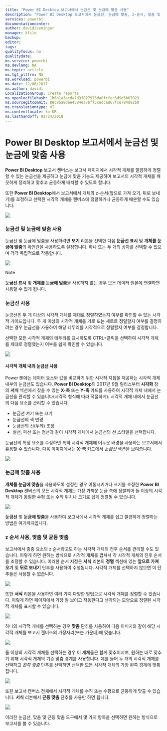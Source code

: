 ```yaml
---
title: "Power BI Desktop 보고서에서 눈금선 및 눈금에 맞춤 사용"
description: "Power BI Desktop 보고서에서 눈금선, 눈금에 맞춤, z-순서, 맞춤 및 균등 맞춤 사용"
services: powerbi
documentationcenter: 
author: davidiseminger
manager: kfile
backup: 
editor: 
tags: 
qualityfocus: no
qualitydate: 
ms.service: powerbi
ms.devlang: NA
ms.topic: article
ms.tgt_pltfrm: NA
ms.workload: powerbi
ms.date: 12/06/2017
ms.author: davidi
LocalizationGroup: Create reports
ms.openlocfilehash: 1b6b1a3ecda7d3f827975da8fcfec5d9d5b67023
ms.sourcegitcommit: 88c8ba8dee4384ea7bff5cedcad67fce784d92b0
ms.translationtype: HT
ms.contentlocale: ko-KR
ms.lasthandoff: 02/24/2018
---
```

# <a name="use-gridlines-and-snap-to-grid-in-power-bi-desktop-reports"></a>Power BI Desktop 보고서에서 눈금선 및 눈금에 맞춤 사용
**Power BI Desktop** 보고서 캔버스는 보고서 페이지에서 시각적 개체를 깔끔하게 정렬할 수 있는 눈금선을 제공하고 눈금에 맞춤 기능도 제공하여 보고서의 시각적 개체를 깨끗하게 정리하고 맞추고 균등하게 배치할 수 있도록 합니다.

또한 **Power BI Desktop**에서 보고서에서 개체의 z-순서(앞으로 가져 오기, 뒤로 보내기)를 조정하고 선택한 시각적 개체를 캔버스에 정렬하거나 균등하게 배분할 수도 있습니다.

![](media/desktop-gridlines-snap-to-grid/snap-to-grid_0.png)

### <a name="enabling-gridlines-and-snap-to-grid"></a>눈금선 및 눈금에 맞춤 사용
눈금선 및 눈금에 맞춤을 사용하려면 **보기** 리본을 선택한 다음 **눈금선 표시** 및 **개체를 눈금에 맞춤**의 확인란을 사용하도록 설정합니다. 하나 또는 두 개의 상자를 선택할 수 있으며 각각 독립적으로 작동합니다.

![](media/desktop-gridlines-snap-to-grid/snap-to-grid_1.png)

> [!NOTE]
> **눈금선 표시** 및 **개체를 눈금에 맞춤**을 사용하지 않는 경우 모든 데이터 원본에 연결하면 사용할 수 없게 됩니다.
> 
> 

### <a name="using-gridlines"></a>눈금선 사용
눈금선은 두 개 이상의 시각적 개체를 제대로 정렬하였는지 여부를 확인할 수 있는 시각적 가이드입니다. 두 개 이상의 시각적 개체를 가로 또는 세로로 정렬할지 여부를 결정하려는 경우 눈금선을 사용하여 해당 테두리를 시각적으로 정렬할지 여부를 결정합니다.

선택한 모든 시각적 개체의 테두리를 표시하도록 CTRL+클릭을 선택하여 시각적 개체를 제대로 정렬했는지 여부를 쉽게 확인할 수 있습니다.

![](media/desktop-gridlines-snap-to-grid/snap-to-grid_2.png)

#### <a name="using-gridlines-inside-visuals"></a>시각적 개체 내의 눈금선 사용
Power BI에는 데이터 요소와 값을 비교하기 위한 시각적 지침을 제공하는 시각적 개체 내부의 눈금선도 있습니다. **Power BI Desktop**의 2017년 9월 릴리스부터 **시각화** 창의 **서식** 섹션에서 찾을 수 있는 **X-축** 또는 **Y-축** 카드를 사용하여 시각적 개체 내에서 눈금선을 관리할 수 있습니다(시각적 형식에 따라 적절하게). 시각적 개체 내에서 눈금선의 다음 요소를 관리할 수 있습니다.

* 눈금선 켜기 또는 끄기
* 눈금선의 색 변경
* 눈금선의 선(두께) 조정
* 실선, 파선 또는 점선과 같이 시각적 개체에서 눈금선의 선 스타일을 선택합니다.

눈금선의 특정 요소를 수정하면 특히 시각적 개체에 어두운 배경을 사용하는 보고서에서 유용할 수 있습니다. 다음 이미지에서는 **X-축** 카드에서 *눈금선* 섹션을 보여줍니다.

![](media/desktop-gridlines-snap-to-grid/snap-to-grid_9.png)

### <a name="using-snap-to-grid"></a>눈금에 맞춤 사용
**개체를 눈금에 맞춤**을 사용하도록 설정한 경우 이동시키거나 크기를 조정한 **Power BI Desktop** 캔버스의 모든 시각적 개체는 가장 가까운 눈금 축에 정렬되어 둘 이상의 시각적 개체가 동일한 수평 또는 수직 위치나 크기로 쉽게 정렬될 수 있습니다.

![](media/desktop-gridlines-snap-to-grid/snap-to-grid_3.png)

**눈금선** 및 **눈금에 맞춤**을 사용하여 보고서에서 시각적 개체를 쉽고 깔끔하게 정렬하는 방법은 여기까지입니다.

### <a name="using-z-order-align-and-distribute"></a>z 순서 사용, 맞춤 및 균등 맞춤
보고서에서 종종 요소의 z 순서라고도 하는 시각적 개체의 전후 순서를 관리할 수도 있습니다. 이렇게 하면 원하는 방식으로 시각적 개체를 겹쳐서 각 시각적 개체의 전후 순서를 조정할 수 있습니다. 이러한 순서 지정은 **서식** 리본의 **정렬** 섹션에 있는 **앞으로 가져오기** 및 **뒤로 보내기** 단추를 사용하여 수행됩니다. 시각적 개체를 선택하지 않으면 이 단추들은 사용할 수 없습니다.

![](media/desktop-gridlines-snap-to-grid/snap-to-grid_4.png)

또한 **서식** 리본을 사용하면 여러 가지 다양한 방법으로 시각적 개체를 정렬할 수 있습니다. 이렇게 하면 페이지에서 가장 잘 보이고 작동한다고 생각되는 모양으로 정렬된 시각적 개체를 표시할 수 있습니다.

![](media/desktop-gridlines-snap-to-grid/snap-to-grid_5.png)

하나의 시각적 개체를 선택하는 경우 **맞춤** 단추를 사용하여 다음 이미지와 같이 해당 시각적 개체를 보고서 캔버스의 가장자리(또는 가운데)에 맞춥니다.

![](media/desktop-gridlines-snap-to-grid/snap-to-grid_6.png)

둘 이상의 시각적 개체를 선택하는 경우 이 개체들은 함께 맞추어지며, 원하는 대로 맞추기 위해 시각적 개체의 기존 맞춤 경계를 사용합니다. 예를 들어 두 개의 시각적 개체를 선택하고 *왼쪽 맞춤* 단추를 선택하면 선택한 모든 시각적 개체의 가장 왼쪽 경계에 맞춰집니다.

![](media/desktop-gridlines-snap-to-grid/snap-to-grid_7.png)

또한 보고서 캔버스 전체에서 시각적 개체를 수직 또는 수평으로 균등하게 맞출 수 있습니다. **서식** 리본에서 **균등 맞춤** 단추를 사용만 하면 됩니다.

![](media/desktop-gridlines-snap-to-grid/snap-to-grid_8.png)

이러한 눈금선, 맞춤 및 균등 맞춤 도구에서 몇 가지 항목을 선택하면 원하는 방식으로 보고서를 볼 수 있습니다.


